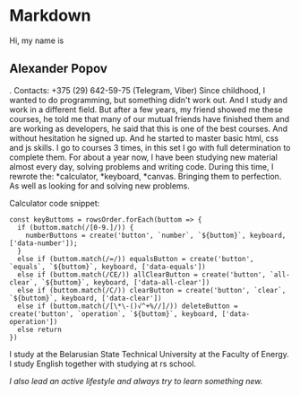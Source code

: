 <h1>Markdown</h1>
Hi, my name is <h2>Alexander Popov</h2>.
Contacts: +375 (29) 642-59-75 (Telegram, Viber)
Since childhood, I wanted to do programming, but something didn't work out.
And I study and work in a different field.
But after a few years, my friend showed me these courses, he told me that many of our mutual friends have finished them and are working as developers, he said that this is one of the best courses.
And without hesitation he signed up. And he started to master basic html, css and js skills.
I go to courses 3 times, in this set I go with full determination to complete them. For about a year now, I have been studying new material almost every day, solving problems and writing code.
During this time, I rewrote the:
 *calculator, 
 *keyboard,
 *canvas. 
 Bringing them to perfection. As well as looking for and solving new problems.

Calculator code snippet:
```
const keyButtoms = rowsOrder.forEach(buttom => {
  if (buttom.match(/[0-9.]/)) {
    numberButtons = create('button', `number`, `${buttom}`, keyboard, ['data-number']);
  }
  else if (buttom.match(/=/)) equalsButton = create('button', `equals`, `${buttom}`, keyboard, ['data-equals'])
  else if (buttom.match(/CE/)) allClearButton = create('button', `all-clear`, `${buttom}`, keyboard, ['data-all-clear'])
  else if (buttom.match(/C/)) clearButton = create('button', `clear`, `${buttom}`, keyboard, ['data-clear'])
  else if (buttom.match(/[\*\-()√^+%//]/)) deleteButton = create('button', `operation`, `${buttom}`, keyboard, ['data-operation'])
  else return
})
```

I study at the Belarusian State Technical University at the Faculty of Energy.
I study English together with studying at rs school.

*I also lead an active lifestyle and always try to learn something new.*